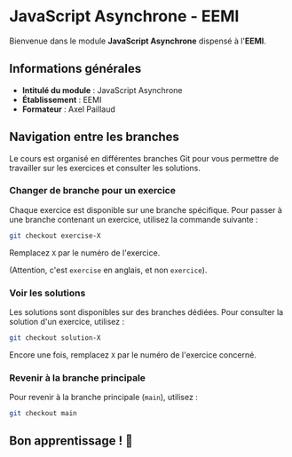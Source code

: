 # JavaScript Asynchrone - EEMI

Bienvenue dans le module **JavaScript Asynchrone** dispensé à l'**EEMI**.

## Informations générales

- **Intitulé du module** : JavaScript Asynchrone
- **Établissement** : EEMI
- **Formateur** : Axel Paillaud

## Navigation entre les branches

Le cours est organisé en différentes branches Git pour vous permettre de travailler sur les exercices et consulter les solutions.

### Changer de branche pour un exercice
Chaque exercice est disponible sur une branche spécifique. Pour passer à une branche contenant un exercice, utilisez la commande suivante :

```sh
git checkout exercise-X
```

Remplacez `X` par le numéro de l'exercice.

(Attention, c'est `exercise` en anglais, et non `exercice`).

### Voir les solutions
Les solutions sont disponibles sur des branches dédiées. Pour consulter la solution d'un exercice, utilisez :

```sh
git checkout solution-X
```

Encore une fois, remplacez `X` par le numéro de l'exercice concerné.

### Revenir à la branche principale
Pour revenir à la branche principale (`main`), utilisez :

```sh
git checkout main
```

## Bon apprentissage ! 🚀

